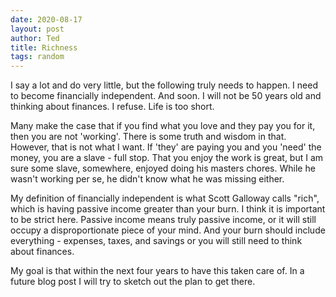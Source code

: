 ```yaml
---
date: 2020-08-17
layout: post
author: Ted
title: Richness
tags: random
---
```


I say a lot and do very little, but the following truly needs to happen. I need to become financially independent. And soon. I will not be 50 years old and thinking about finances. I refuse. Life is too short.

Many make the case that if you find what you love and they pay you for it, then you are not 'working'. There is some truth and wisdom in that. However, that is not what I want. If 'they' are paying you and you 'need' the money, you are a slave - full stop. That you enjoy the work is great, but I am sure some slave, somewhere, enjoyed doing his masters chores. While he wasn't working per se, he didn't know what he was missing either.

My definition of financially independent is what Scott Galloway calls "rich", which is having passive income greater than your burn. I think it is important to be strict here. Passive income means truly passive income, or it will still occupy a disproportionate piece of your mind. And your burn should include everything - expenses, taxes, and savings or you will still need to think about finances.

My goal is that within the next four years to have this taken care of. In a future blog post I will try to sketch out the plan to get there.
